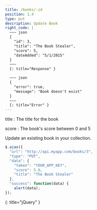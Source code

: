```yaml
---
title: /books/:id
position: 1.4
type: put
description: Update Book
right_code: |
  ~~~ json
  {
    "id": 3,
    "title": "The Book Stealer",
    "score": 5,
    "dateAdded": "5/1/2015"
  }
  ~~~
  {: title="Response" }

  ~~~ json
  {
    "error": true,
    "message": "Book doesn't exist"
  }
  ~~~
  {: title="Error" }
---
```


title
: The title for the book

score
: The book's score between 0 and 5

Update an existing book in your collection.

~~~ javascript
$.ajax({
  "url": "http://api.myapp.com/books/3",
  "type": "PUT",
  "data": {
    "token": "YOUR_APP_KEY",
    "score": 5.0,
    "title": "The Book Stealer"
  },
  "success": function(data) {
    alert(data);
});
~~~
{: title="jQuery" }
